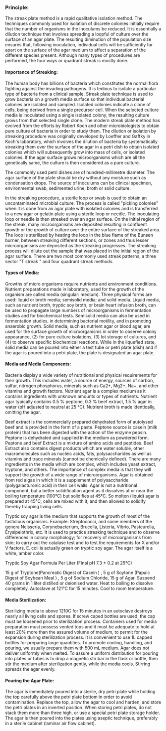 ### Principle:
 The streak plate method is a rapid qualitative isolation method. The techniques commonly used for isolation of discrete colonies initially require that the number of organisms in the inoculums be reduced. It is essentially a dilution technique that involves spreading a loopful of culture over the surface of an agar plate. The resulting diminution of the population size ensures that, following inoculation, individual cells will be sufficiently far apart on the surface of the agar medium to affect a separation of the different species present. Although many types of procedures are performed, the four ways or quadrant streak is mostly done.
 
 
#### Importance of Streaking:
 
The human body has billions of bacteria which constitutes the normal flora fighting against the invading pathogens. It is tedious to isolate a particular type of bacteria from a clinical sample. Streak plate technique is used to grow bacteria on a growth media surface so that individual bacterial colonies are isolated and sampled. Isolated colonies indicate a clone of cells, being derived from a single precursor cell. When the selected culture media is inoculated using a single isolated colony, the resulting culture grows from that selected single clone. The modern streak plate method has evolved from the efforts by Robert Koch and other microbiologists to obtain pure culture of bacteria in order to study them. The dilution or isolation by streaking procedure was originally developed by Loeffler and Gaffky in Koch's laboratory, which involves the dilution of bacteria by systematically streaking them over the surface of the agar in a petri dish to obtain isolated colonies which will subsequently grow into mass of cells, or isolated colonies. If the agar surface grows microorganisms which are all the genetically same, the culture is then considered as a pure culture.
 
The commonly used petri dishes are of hundred-millimetre diameter. The agar surface of the plate should be dry without any moisture such as condensation drops. The source of inoculums can be clinical specimen, environmental swab, sedimented urine, broth or solid culture.
 
In the streaking procedure, a sterile loop or swab is used to obtain an uncontaminated microbial culture. The process is called "picking colonies" when it is done from an agar plate with isolated colonies and is transferred to a new agar or gelatin plate using a sterile loop or needle. The inoculating loop or needle is then streaked over an agar surface. On the initial region of the streak, many microorganisms are deposited resulting in confluent growth or the growth of culture over the entire surface of the streaked area. The loop is sterilized by heating the loop in the blue flame of the Bunsen burner, between streaking different sections, or zones and thus lesser microorganisms are deposited as the streaking progresses. The streaking process will dilute out the sample that was placed in the initial region of the agar surface. There are two most commonly used streak patterns, a three sector "T streak " and four quadrant streak methods.
 
#### Types of Media:
Growths of micro organisms require nutrients and environment conditions. Nutrient preparations made in laboratory, used for the growth of the organism are called media (singular: medium). Three physical forms are used: liquid or broth media; semisolid media; and solid media. Liquid media, such as nutrient broth, tryptic soy broth, or brain heart infusion broth, can be used to propagate large numbers of microorganisms in fermentation studies and for biochemical tests. Semisolid media can also be used in fermentation studies, in determining bacterial motility, and in promoting anaerobic growth. Solid media, such as nutrient agar or blood agar, are used for the surface growth of microorganisms in order to observe colony appearance, (2) for pure culture isolations, (3) lot storage of cultures, and (4) to observe specific biochemical reactions. While in the liquefied state, solid media can be poured into either a test tube or petri plate (dish) and if the agar is poured into a petri plate, the plate is designated an agar plate.
 
#### Media and Media Components:
Bacteria display a wide variety of nutritional and physical requirements for their growth. This includes water, a source of energy, sources of carbon, sulfur, nitrogen phosphorus, minerals such as Ca2+, Mg2+, Na+, and other vitamins and growth factors. Nutrient agar is a complex medium as it contains ingredients with unknown amounts or types of nutrients. Nutrient agar typically contains 0.5 % peptone, 0.3 % beef extract, 1.5 % agar in water (pH adjusted to neutral at 25 °C). Nutrient broth is made identically, omitting the agar.
 
Beef extract is the commercially prepared dehydrated form of autolysed beef and is provided in the form of a paste. Peptone source is casein (milk protein) that has been digested with the action of the enzyme pepsin. Peptone is dehydrated and supplied in the medium as powdered form. Peptone and beef Extract is a mixture of amino acids and peptides. Beef Extract also contains digest products which are water soluble, other macromolecules such as nucleic acids, fats, polysaccharides as well as vitamins and trace minerals (cannot be chemically defined). There are many ingredients in the media which are complex, which includes yeast extract, tryptone, and others. The importance of complex media is that they will support the growth of a wide range of microorganisms. Agar is obtained from red algae in which it is a supplement of polysaccharide (polygalacturonic acid) in their cell walls. Agar is not a nutritional component, but  a better  solidification agent as  it dissolves at or near the  boiling temperature (100°C) but solidifies at 45°C. So molten (liquid) agar is prepared at 45°C, cells are mixed with it, and then allowed to solidify thereby trapping living cells.

Tryptic soy agar is the medium that supports the growth of most  of the fastidious organisms. Example: Streptococci, and some members of the genera Neisseria, Corynebacterium, Brucella, Listeria, Vibrio, Pasteurella, Erysipelothrix, etc. It is used to practice streaking technique and to observe differences in colony morphology;  for recovery of microorganisms from skin; to carry out the  catalase test and to test the requirements for X and/or V factors. E. coli is actually green on tryptic soy agar. The agar itself is a white, amber color.
 
Tryptic Soy Agar Formula Per Liter (Final pH 7.3 ± 0.2 at 25°C)
 
15 g of Tryptone(Pancreatic Digest of Casein ) , 5 g of Soytone (Papaic Digest of Soybean Meal ) , 5 g of Sodium Chloride, 15 g of Agar. Suspend 40 grams in 1 liter distilled or deionised water. Heat to boiling to dissolve completely. Autoclave at 121°C for 15 minutes. Cool to room temperature.
 
#### Media Sterilization:
 
Sterilizing media to above 1210C for 15 minutes in an autoclave destroys nearly all living cells and spores. If screw caped bottles are used, the cap must be loosened prior to sterilization process. Containers used for media preparation must possess vented tops and it must be adequate to hold at least 20% more than the assured volume of medium, to permit for the expansion during sterilization process. It is convenient to use 1L capped bottles for preparing large quantities. To promote cooling, handling, and pouring, we usually prepare them with 500 mL medium. Agar does not deliver uniformly when melted. To assure a uniform distribution for pouring into plates or tubes is to drop a magnetic stir bar in the flask or bottle, then stir the medium after sterilization gently, while the media cools. Stirring spreads the agar evenly.
 
#### Pouring the Agar Plate:
 
The agar is immediately poured into a sterile, dry petri plate while holding the top carefully above the petri plate bottom in order to avoid contamination. Replace the top, allow the agar to cool and harden, and store the petri plates in an inverted position. When storing petri plates, do not stack them more than three high, or use a special petri plate storage holder. The agar is then poured into the plates using aseptic technique, preferably in a sterile cabinet (laminar air flow cabinet).

